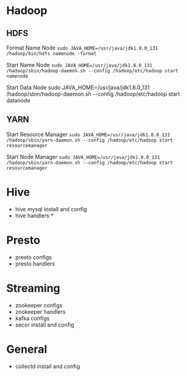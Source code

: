 # Hadoop

## HDFS
Format Name Node
```sudo JAVA_HOME=/usr/java/jdk1.8.0_131 /hadoop/bin/hdfs namenode -format```

Start Name Node
```sudo JAVA_HOME=/usr/java/jdk1.8.0_131 /hadoop/sbin/hadoop-daemon.sh --config /hadoop/etc/hadoop start namenode```

Start Data Node
    sudo JAVA_HOME=/usr/java/jdk1.8.0_131 /hadoop/sbin/hadoop-daemon.sh --config /hadoop/etc/hadoop start datanode

## YARN
Start Resource Manager
```sudo JAVA_HOME=/usr/java/jdk1.8.0_131 /hadoop/sbin/yarn-daemon.sh --config /hadoop/etc/hadoop start resourcemanager```

Start Node Manager
```sudo JAVA_HOME=/usr/java/jdk1.8.0_131 /hadoop/sbin/yarn-daemon.sh --config /hadoop/etc/hadoop start resourcemanager```

# Hive
* hive mysql install and config
* hive handlers
  * 

# Presto
* presto configs
* presto handlers

# Streaming
* zookeeper configs
* zookeeper handlers
* kafka configs
* secor install and config

# General
* collectd install and config
